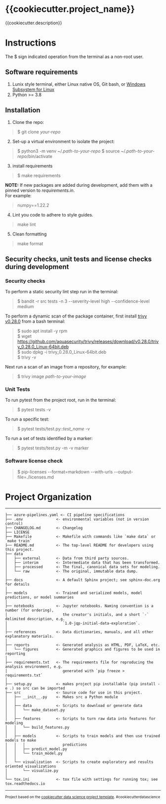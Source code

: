 {{cookiecutter.project_name}}
==============================

{{cookiecutter.description}}

# Instructions
The $ sign indicated operation from the terminal as a non-root user.

## Software requirements
1. Lunix style terminal, either Linux native OS, Git bash, or [Windows Subsystem for Linux](https://docs.microsoft.com/en-us/windows/wsl/install)
2. Python >= 3.8

## Installation
1. Clone the repo:  
> $ git clone _your-repo_

2. Set-up a virtual environment to isolate the project:
> $ python3 -m venv ~/._path-to-your-repo_
> $ source ~/._path-to-your-repo_/bin/activate

3. install requirements
> $ make requirements

**NOTE:** If new packages are added during development, add them with a pinned version to _requirements.in_.  
For example:  
> numpy==1.22.2

4. Lint you code to adhere to style guides.
> make lint

5. Clean formatting
> make format

## Security checks, unit tests and license checks during development
### Security checks
To perform a static security lint step run in the terminal:
> $ bandit -r src tests -n 3 --severity-level high --confidence-level medium

To perform a dynamic scan of the package container, first install [trivy v0.28.0](https://aquasecurity.github.io/trivy/v0.28.0/) from a bash terminal:  
> $ sudo apt install -y rpm  
> $ wget https://github.com/aquasecurity/trivy/releases/download/v0.28.0/trivy_0.28.0_Linux-64bit.deb  
> $ sudo dpkg -i trivy_0.28.0_Linux-64bit.deb  
> $ trivy -v  

Next run a scan of an image from a repository, for example:
> $ trivy image _path-to-your-image_

### Unit Tests
To run pytest from the project root, run in the terminal:
> $ pytest tests -v

To run a specific test:
> $ pytest tests/test.py::*test_name* -v

To run a set of tests identified by a marker:
> $ pytest tests/test.py -m -v marker 

### Software license check
> $ pip-licenses --format=markdown --with-urls  --output-file=./licenses.md


# Project Organization
------------

    ├── azure-pipelines.yaml <- CI pipeline specifications
    ├── .env               <- environmental variables (not in version control)
    ├── CHANGELOG.md       <- Changelog
    ├── LICENSE
    ├── Makefile           <- Makefile with commands like `make data` or `make train`
    ├── README.md          <- The top-level README for developers using this project.
    ├── data
    │   ├── external       <- Data from third party sources.
    │   ├── interim        <- Intermediate data that has been transformed.
    │   ├── processed      <- The final, canonical data sets for modeling.
    │   └── raw            <- The original, immutable data dump.
    │
    ├── docs               <- A default Sphinx project; see sphinx-doc.org for details
    │
    ├── models             <- Trained and serialized models, model predictions, or model summaries
    │
    ├── notebooks          <- Jupyter notebooks. Naming convention is a number (for ordering),
    │                         the creator's initials, and a short `-` delimited description, e.g.
    │                         `1.0-jqp-initial-data-exploration`.
    │
    ├── references         <- Data dictionaries, manuals, and all other explanatory materials.
    │
    ├── reports            <- Generated analysis as HTML, PDF, LaTeX, etc.
    │   └── figures        <- Generated graphics and figures to be used in reporting
    │
    ├── requirements.txt   <- The requirements file for reproducing the analysis environment, e.g.
    │                         generated with `pip freeze > requirements.txt`
    │
    ├── setup.py           <- makes project pip installable (pip install -e .) so src can be imported
    ├── src                <- Source code for use in this project.
    │   ├── __init__.py    <- Makes src a Python module
    │   │
    │   ├── data           <- Scripts to download or generate data
    │   │   └── make_dataset.py
    │   │
    │   ├── features       <- Scripts to turn raw data into features for modeling
    │   │   └── build_features.py
    │   │
    │   ├── models         <- Scripts to train models and then use trained models to make
    │   │   │                 predictions
    │   │   ├── predict_model.py
    │   │   └── train_model.py
    │   │
    │   └── visualization  <- Scripts to create exploratory and results oriented visualizations
    │       └── visualize.py
    │
    └── tox.ini            <- tox file with settings for running tox; see tox.readthedocs.io


--------

<p><small>Project based on the <a target="_blank" href="https://drivendata.github.io/cookiecutter-data-science/">cookiecutter data science project template</a>. #cookiecutterdatascience</small></p>
